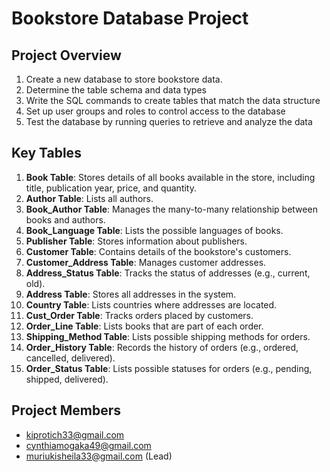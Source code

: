 # Bookstore Database Project

## Project Overview
1. Create a new database to store bookstore data. 
2. Determine the table schema and data types 
3. Write the SQL commands to create tables that match the 
data structure 
4. Set up user groups and roles to control access to the 
database 
5. Test the database by running queries to retrieve and analyze 
the data

## Key Tables
1. **Book Table**: Stores details of all books available in the store, including title, publication year, price, and quantity.
2. **Author Table**: Lists all authors.
3. **Book_Author Table**: Manages the many-to-many relationship between books and authors.
4. **Book_Language Table**: Lists the possible languages of books.
5. **Publisher Table**: Stores information about publishers.
6. **Customer Table**: Contains details of the bookstore's customers.
7. **Customer_Address Table**: Manages customer addresses.
8. **Address_Status Table**: Tracks the status of addresses (e.g., current, old).
9. **Address Table**: Stores all addresses in the system.
10. **Country Table**: Lists countries where addresses are located.
11. **Cust_Order Table**: Tracks orders placed by customers.
12. **Order_Line Table**: Lists books that are part of each order.
13. **Shipping_Method Table**: Lists possible shipping methods for orders.
14. **Order_History Table**: Records the history of orders (e.g., ordered, cancelled, delivered).
15. **Order_Status Table**: Lists possible statuses for orders (e.g., pending, shipped, delivered).

## Project Members
- kiprotich33@gmail.com
- cynthiamogaka49@gmail.com
- muriukisheila33@gmail.com (Lead)



